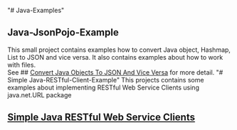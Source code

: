 "# Java-Examples" 
## Java-JsonPojo-Example
This small project contains examples how to convert Java object, Hashmap, List to JSON and vice versa. It also contains examples about how to work with files.  
  See ## [Convert Java Objects To JSON And Vice Versa](http://howtoprogram.xyz/2016/07/01/convert-java-objects-json-vice-versa/) for more detail.
"# Simple Java-RESTful-Client-Example"
This projects contains some examples about implementing RESTful Web Service Clients using java.net.URL package
 ## [Simple Java RESTful Web Service Clients](http://howtoprogram.xyz/2016/07/02/java-restful-web-service-clients/)